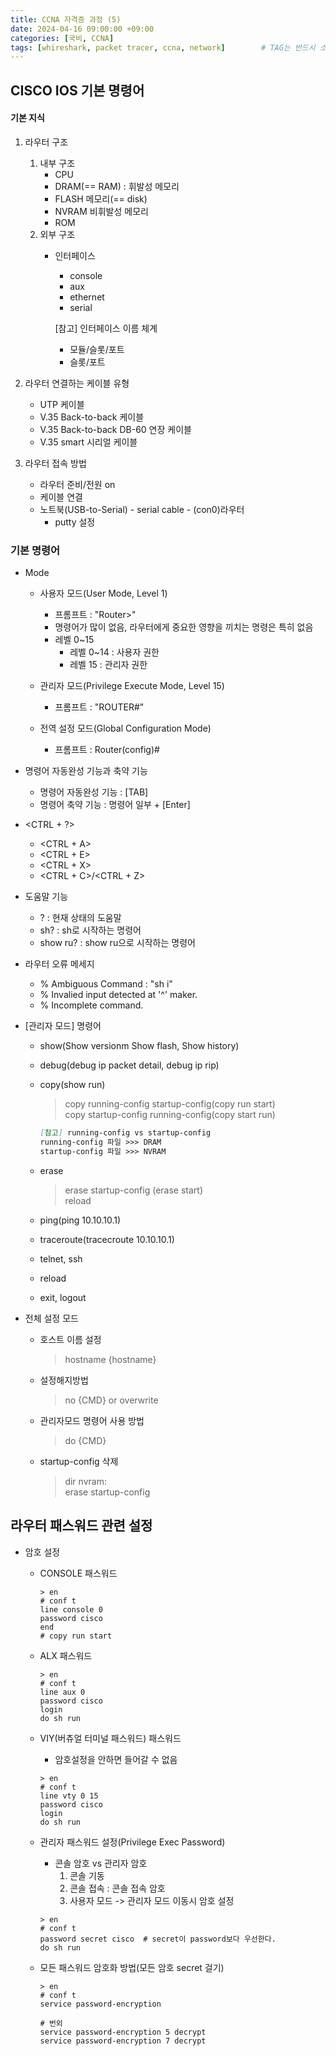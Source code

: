 ```yaml
---
title: CCNA 자격증 과정 (5)
date: 2024-04-16 09:00:00 +09:00
categories: [국비, CCNA]
tags: [whireshark, packet tracer, ccna, network]		# TAG는 반드시 소문자로 이루어져야함!
---  
```


## CISCO IOS 기본 명령어

#### 기본 지식 

1. 라우터 구조
    1. 내부 구조
        - CPU
        - DRAM(== RAM) : 휘발성 메모리
        - FLASH 메모리(== disk)
        - NVRAM 비휘발성 메모리
        - ROM
    2. 외부 구조
        - 인터페이스
            - console
            - aux
            - ethernet
            - serial

            [참고] 인터페이스 이름 체계
            - 모듈/슬롯/포트
            - 슬롯/포트

3. 라우터 연결하는 케이블 유형
    - UTP 케이블
    - V.35 Back-to-back 케이블
    - V.35 Back-to-back DB-60 연장 케이블
    - V.35 smart 시리얼 케이블

3. 라우터 접속 방법
    - 라우터 준비/전원 on
    - 케이블 연결
    - 노트북(USB-to-Serial) - serial cable - (con0)라우터 
        - putty 설정

### 기본 명령어

- Mode 
    - 사용자 모드(User Mode, Level 1)
        - 프롬프트 : "Router>"
        - 명령어가 많이 없음, 라우터에게 중요한 영향을 끼치는 명령은 특히 없음
        - 레벨 0~15
            - 레벨 0~14 : 사용자 권한
            - 레벨 15 : 관리자 권한
            
    - 관리자 모드(Privilege Execute Mode, Level 15)
        - 프롬프트 : "ROUTER#"

    - 전역 설정 모드(Global Configuration Mode)
        - 프롬프트 : Router(config)#

- 명령어 자동완성 기능과 축약 기능
    - 명령어 자동완성 기능 : [TAB]
    - 명령어 축약 기능 : 명령어 일부 + [Enter]

- <CTRL + ?>
    - <CTRL + A>
    - <CTRL + E>
    - <CTRL + X>
    - <CTRL + C>/<CTRL + Z>

- 도움말 기능
    - ? : 현재 상태의 도움말 
    - sh?  : sh로 시작하는 명령어
    - show ru? : show ru으로 시작하는 명령어

- 라우터 오류 메세지 
    - % Ambiguous Command : "sh i"
    - % Invalied input detected at '^' maker.
    - % Incomplete command.

- [관리자 모드] 명령어
    - show(Show versionm Show flash, Show history)
    - debug(debug ip packet detail, debug ip rip)
    - copy(show run)
        > copy running-config startup-config(copy run start)  
        > copy startup-config running-config(copy start run)  

        ```md
        [참고] running-config vs startup-config
        running-config 파일 >>> DRAM
        startup-config 파일 >>> NVRAM
        ```
    
    - erase
        > erase startup-config (erase start)  
        > reload   
    - ping(ping 10.10.10.1)
    - traceroute(tracecroute 10.10.10.1)
    - telnet, ssh
    - reload 
    - exit, logout

- 전체 설정 모드
    - 호스트 이름 설정
        > hostname {hostname}
    - 설정해지방법
        > no {CMD} or overwrite
    - 관리자모드 명령어 사용 방법
        > do {CMD}
    - startup-config 삭제
        > dir nvram:   
        > erase startup-config

## 라우터 패스워드 관련 설정
- 암호 설정
    - CONSOLE 패스워드

        ```router
        > en
        # conf t
        line console 0
        password cisco
        end
        # copy run start
        ```
    
    - ALX 패스워드

        ```router
        > en
        # conf t
        line aux 0
        password cisco
        login
        do sh run
        ```

    - VIY(버츄얼 터미널 패스워드) 패스워드
        - 암호설정을 안하면 들어갈 수 없음

        ```router
        > en
        # conf t
        line vty 0 15
        password cisco
        login
        do sh run
        ```

    - 관리자 패스워드 설정(Privilege Exec Password)
        - 콘솔 암호 vs 관리자 암호
            1. 콘솔 기동
            2. 콘솔 접속 : 콘솔 접속 암호 
            3. 사용자 모드 -> 관리자 모드 이동시 암호 설정

        ```router
        > en
        # conf t
        password secret cisco  # secret이 password보다 우선한다.
        do sh run 
        ```
    
    - 모든 패스워드 암호화 방법(모든 암호 secret 걸기)

        ```router
        > en
        # conf t
        service password-encryption
        
        # 번외
        service password-encryption 5 decrypt
        service password-encryption 7 decrypt
        ```

